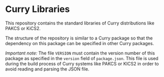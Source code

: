 Curry Libraries
===============

This repository contains the standard libraries of
Curry distributions like PAKCS or KiCS2.

The structure of the repository is similar to a Curry package
so that the dependency on this package can be specified
in other Curry packages.

*Important note:*
The file `VERSION` must contain the version number of this package
as specified in the `version` field of `package.json`.
This file is used during the build process of Curry systems
like PAKCS or KICS2 in order to avoid reading and parsing the
JSON file.

